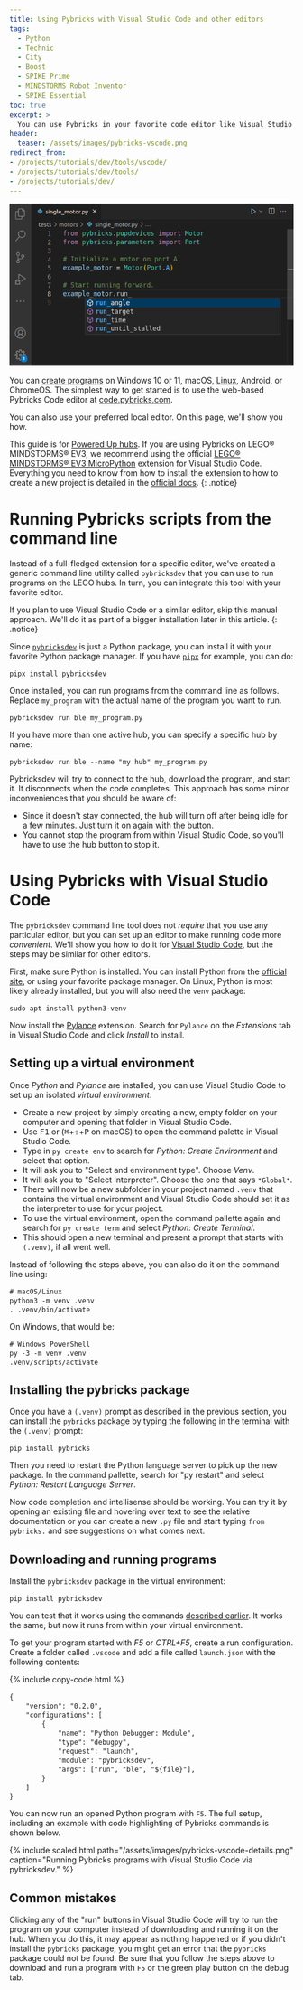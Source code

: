 ```yaml
---
title: Using Pybricks with Visual Studio Code and other editors
tags:
  - Python
  - Technic
  - City
  - Boost
  - SPIKE Prime
  - MINDSTORMS Robot Inventor
  - SPIKE Essential
toc: true
excerpt: >
  You can use Pybricks in your favorite code editor like Visual Studio Code. Here's how.
header:
  teaser: /assets/images/pybricks-vscode.png
redirect_from:
- /projects/tutorials/dev/tools/vscode/
- /projects/tutorials/dev/tools/
- /projects/tutorials/dev/
---
```


![Pybricks on Linux](/assets/images/pybricks-vscode.png)

You can [create programs](/learn/getting-started/pybricks-environment/) on
Windows 10 or 11, macOS, [Linux](/project/pybricks-on-linux/), Android, or
ChromeOS. The simplest way to get started is to use the web-based Pybricks Code
editor at <a href="https://code.pybricks.com/"
target="_blank">code.pybricks.com</a>.

You can also use your preferred local editor. On this page, we'll show you how.

This guide is for [Powered Up hubs](/learn/getting-started/what-do-you-need/).
If you are using Pybricks on LEGO® MINDSTORMS® EV3, we recommend using the
official [LEGO® MINDSTORMS® EV3 MicroPython][ev3-ext] extension for Visual Studio Code.
Everything you need to know from how to install the extension to how to create
a new project is detailed in the [official docs][ev3-docs].
{: .notice}

# Running Pybricks scripts from the command line



Instead of a full-fledged extension for a specific editor, we've created a
generic command line utility called `pybricksdev` that you can use to run
programs on the LEGO hubs. In turn, you can integrate this tool with your
favorite editor.

If you plan to use Visual Studio Code or a similar editor, skip this manual
approach. We'll do it as part of a bigger installation later in this article.
{: .notice}

Since <a href="https://pypi.org/project/pybricksdev/" target="_blank">`pybricksdev`</a> is just a Python package, you can install it with
your favorite Python package manager. If you have 
<a href="https://pipx.pypa.io/stable/" target="_blank">`pipx`</a>
for example, you can do:

```
pipx install pybricksdev
```

Once installed, you can run programs from the command line as follows. Replace
`my_program` with the actual name of the program you want to run.

    pybricksdev run ble my_program.py

If you have more than one active hub, you can specify a specific hub by name:

    pybricksdev run ble --name "my hub" my_program.py

Pybricksdev will try to connect to the hub, download the program, and start it.
It disconnects when the code completes. This approach has some minor
inconveniences that you should be aware of:
- Since it doesn't stay connected, the hub will turn off after being idle for a
  few minutes. Just turn it on again with the button.
- You cannot stop the program from within Visual Studio Code, so you'll have to
  use the hub button to stop it.

# Using Pybricks with Visual Studio Code

The `pybricksdev` command line tool does not _require_ that you use any
particular editor, but you can set up an editor to make running code more
_convenient_. We'll show you how to do it for [Visual Studio Code], but the steps
may be similar for other editors.

First, make sure Python is installed. You can install Python from the [official
site][py-dl], or using your favorite package manager. On Linux, Python is most
likely already installed, but you will also need the `venv` package:

    sudo apt install python3-venv

Now install the [Pylance] extension. Search for `Pylance` on the _Extensions_
tab in Visual Studio Code and click *Install* to install.

## Setting up a virtual environment

Once *Python* and *Pylance* are installed, you can use Visual Studio Code to
set up an isolated *virtual environment*.

- Create a new project by simply creating a new, empty folder on your computer
  and opening that folder in Visual Studio Code.
- Use <kbd>F1</kbd> or (<kbd>⌘</kbd>+<kbd>⇧</kbd>+<kbd>P</kbd> on macOS) to
  open the command palette in Visual Studio Code.
- Type in `py create env` to search for *Python: Create Environment* and select
  that option.
- It will ask you to "Select and environment type". Choose *Venv*.
- It will ask you to "Select Interpreter". Choose the one that says `*Global*`.
- There will now be a new subfolder in your project named `.venv` that contains
  the virtual environment and Visual Studio Code should set it as the
  interpreter to use for your project.
- To use the virtual environment, open the command pallette again and search
  for `py create term` and select *Python: Create Terminal*.
- This should open a new terminal and present a prompt that starts with `(.venv)`,
  if all went well.

Instead of following the steps above, you can also do it on the command line
using:

    # macOS/Linux
    python3 -m venv .venv
    . .venv/bin/activate

On Windows, that would be:

    # Windows PowerShell
    py -3 -m venv .venv
    .venv/scripts/activate

## Installing the pybricks package

Once you have a `(.venv)` prompt as described in the previous section, you can
install the `pybricks` package by typing the following in the terminal with the
`(.venv)` prompt:

    pip install pybricks

Then you need to restart the Python language server to pick up the new package.
In the command pallette, search for "py restart" and select *Python: Restart
Language Server*.

Now code completion and intellisense should be working. You can try it by
opening an existing file and hovering over text to see the relative
documentation or you can create a new `.py` file and start typing `from
pybricks.` and see suggestions on what comes next.

## Downloading and running programs

Install the `pybricksdev` package in the virtual environment:

    pip install pybricksdev

You can test that it works using the commands [described earlier](#installing-the-command-line-run-tool).
It works the same, but now it runs from within your virtual environment.

To get your program started with _F5_ or _CTRL+F5_, create a run configuration.
Create a folder called `.vscode` and add a file called `launch.json` with the
following contents:

{% include copy-code.html %}
```
{
    "version": "0.2.0",
    "configurations": [
        {
            "name": "Python Debugger: Module",
            "type": "debugpy",
            "request": "launch",
            "module": "pybricksdev",
            "args": ["run", "ble", "${file}"],
        }
    ]
}
```

You can now run an opened Python program with `F5`. The full setup, including
an example with code highlighting of Pybricks commands is shown below.

{% include scaled.html
path="/assets/images/pybricks-vscode-details.png"
caption="Running Pybricks programs with Visual Studio Code via pybricksdev."
%}

## Common mistakes

Clicking any of the "run" buttons in Visual Studio Code will try to run the
program on your computer instead of downloading and running it on the hub. When
you do this, it may appear as nothing happened or if you didn't install the
`pybricks` package, you might get an error that the `pybricks` package could
not be found. Be sure that you follow the steps above to download and run a
program with `F5` or the green play button on the debug tab.


[Pylance]: https://marketplace.visualstudio.com/items?itemName=ms-python.vscode-pylance
[pybricks]: https://pypi.org/project/pybricks
[Visual Studio Code]: https://code.visualstudio.com
[Python]: https://www.python.org
[py-dl]: https://www.python.org/downloads
[ev3-ext]: https://marketplace.visualstudio.com/items?itemName=lego-education.ev3-micropython
[ev3-docs]: https://pybricks.com/ev3-micropython
[pybricksdev]: https://pypi.org/project/pybricksdev
